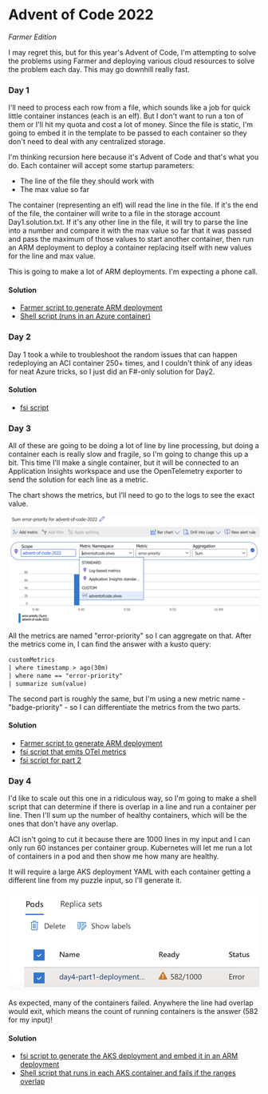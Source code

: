 Advent of Code 2022
========

_Farmer Edition_

I may regret this, but for this year's Advent of Code, I'm attempting to solve the problems using Farmer and deploying various cloud resources to solve the problem each day. This may go downhill really fast.

### Day 1
I'll need to process each row from a file, which sounds like a job for quick little container instances (each is an elf). But I don't want to run a ton of them or I'll hit my quota and cost a lot of money. Since the file is static, I'm going to embed it in the template to be passed to each container so they don't need to deal with any centralized storage.

I'm thinking recursion here because it's Advent of Code and that's what you do. Each container will accept some startup parameters:

* The line of the file they should work with
* The max value so far

The container (representing an elf) will read the line in the file. If it's the end of the file, the container will write to a file in the storage account Day1.solution.txt. If it's any other line in the file, it will try to parse the line into a number and compare it with the max value so far that it was passed and pass the maximum of those values to start another container, then run an ARM deployment to deploy a container replacing itself with new values for the line and max value.

This is going to make a lot of ARM deployments. I'm expecting a phone call.

#### Solution
* [Farmer script to generate ARM deployment](Day1.fsx)
* [Shell script (runs in an Azure container)](Day1.sh)

### Day 2
Day 1 took a while to troubleshoot the random issues that can happen redeploying an ACI container 250+ times, and I couldn't think of any ideas for neat Azure tricks, so I just did an F#-only solution for Day2.

#### Solution
* [fsi script](Day2.fsx)

### Day 3
All of these are going to be doing a lot of line by line processing, but doing a container each is really slow and fragile, so I'm going to change this up a bit. This time I'll make a single container, but it will be connected to an Application Insights workspace and use the OpenTelemetry exporter to send the solution for each line as a metric.

The chart shows the metrics, but I'll need to go to the logs to see the exact value.

![Bar chart with sum of metrics](Day3.png)

All the metrics are named "error-priority" so I can aggregate on that. After the metrics come in, I can find the answer with a kusto query:

```
customMetrics
| where timestamp > ago(30m)
| where name == "error-priority"
| summarize sum(value)
```

The second part is roughly the same, but I'm using a new metric name - "badge-priority" - so I can differentiate the metrics from the two parts.

#### Solution
* [Farmer script to generate ARM deployment](Day3.fsx)
* [fsi script that emits OTel metrics](Day3.Script.fsx)
* [fsi script for part 2](Day3.ScriptPart2.fsx)

### Day 4

I'd like to scale out this one in a ridiculous way, so I'm going to make a shell script that can determine if there is overlap in a line and run a container per line. Then I'll sum up the number of healthy containers, which will be the ones that don't have any overlap.

ACI isn't going to cut it because there are 1000 lines in my input and I can only run 60 instances per container group. Kubernetes will let me run a lot of containers in a pod and then show me how many are healthy.

It will require a large AKS deployment YAML with each container getting a different line from my puzzle input, so I'll generate it.

![Just the right amount of failed containers](Day4.png)

As expected, many of the containers failed. Anywhere the line had overlap would exit, which means the count of running containers is the answer (582 for my input)!

#### Solution
* [fsi script to generate the AKS deployment and embed it in an ARM deployment](Day4.fsx)
* [Shell script that runs in each AKS container and fails if the ranges overlap](Day4.sh)
